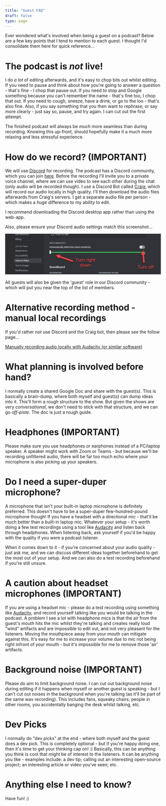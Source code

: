 ```yaml
---
title: "Guest FAQ"
draft: false
type: page
---
```


Ever wondered what's involved when being a guest on a podcast? Below are a few key points that I tend to mention to each guest. I thought I'd consolidate them here for quick reference...

# The podcast is _not_ live!

I do _a lot_ of editing afterwards, and it's easy to chop bits out whilst editing. If you need to pause and think about how you're going to answer a question - that's fine - I chop that pause out. If you need to stop and Google something because you can't remember the name - that's fine too, I chop that out. If you need to cough, sneeze, have a drink, or go to the loo - that's also fine. Also, if you say something that you then want to rephrase, or say more clearly - just say so, pause, and try again. I can cut out the first attempt.

The finished podcast will always be _much_ more seamless than during recording. Knowing this up-front, should hopefully make it a much more relaxing and less stressful experience.

# How do we record? (IMPORTANT)

We will use [Discord](https://discord.com/) for recording. The podcast has a Discord community, which you can join [here](https://discord.gg/bfsWQDP9Nh). Before the recording I'll invite you to a private voice channel, where we can use video to see each other during the chat (only audio will be recorded though). I use a Discord Bot called [Craig](https://craig.chat/), which will record our audio locally in high quality. I'll then download the audio files afterwards from Craig's servers. I get a separate audio file per person - which makes a _huge_ difference to my ability to edit.

I recommend downloading the Discord desktop app rather than using the web-app.

Also, please ensure your Discord audio settings match this screenshot...

![Discord audio settings](/images/DiscordAudioSettings.png)

All guests will also be given the 'guest' role in our Discord community - which will put you near the top of the list of members.

# Alternative recording method - manual local recordings

If you'd rather not use Discord and the Craig bot, then please see the follow page...

[Manually recording audio locally with Audacity (or similar software)](/pages/guest-faq-manual-recordings/)

# What planning is involved before hand?

I normally create a shared Google Doc and share with the guest(s). This is basically a brain-dump, where both myself and guest(s) can dump ideas into it. This'll form a rough structure to the show. But given the shows are very _conversational_, we don't need to stick with that structure, and we can go _off-piste_. The doc is just a rough guide.

# Headphones (IMPORTANT)

Please make sure you use headphones or earphones instead of a PC/laptop speaker. A speaker might work with Zoom or Teams - but because we'll be recording unfiltered audio, there will be far too much echo where your microphone is also picking up your speakers.

# Do I need a super-duper microphone?

A microphone that isn't your built-in laptop microphone is definitely preferred. This doesn't have to be a super-duper few-hundred-pound microphone though! If you have a headset with a directional mic - that'll be much better than a built-in laptop mic. Whatever your setup - it's worth doing a few test recordings using a tool like [Audacity](https://www.audacityteam.org/) and listen back through headphones. When listening back, ask yourself if you'd be happy with the quality if you were a podcast listener.

When it comes down to it - if you're concerned about your audio quality - just ask me, and we can discuss different ideas together beforehand to get the most out of your setup. And we can also do a test recording beforehand if you're still unsure.

# A caution about headset microphones (IMPORTANT)

If you are using a headset mic - please do a test recording using something like [Audacity](https://www.audacityteam.org/), and record yourself talking like you would be talking in the podcast. A problem I see a lot with headphone mics is that the air from the guest's mouth hits the mic whilst they're talking and creates really loud "wind" artifacts and are impossible to edit out, and not very pleasant for the listeners. Moving the mouthpiece away from your mouth can mitigate against this. It's easy for me to increase your volume due to mic not being right infront of your mouth - but it's impossible for me to remove those 'air' artifacts.

# Background noise (IMPORTANT)

Please do aim to limit background noise. I can cut out background noise during editing if it happens when myself or another guest is speaking - but I can't cut out noises in the background when you're talking (as it'll be part of the same wav recording). This includes fans, squeaky chairs, people in other rooms, you accidentally banging the desk whilst talking, etc.

# Dev Picks

I normally do "dev picks" at the end - where both myself and the guest does a dev pick. This is completely optional - but if you're happy doing one, then it's time to get your thinking cap on! :) Basically, this can be anything you think is cool that might be of interest to the listeners. It can be anything you like - examples include: a dev tip; calling out an interesting open-source project; an interesting article or video you've seen; etc.

# Anything else I need to know?

Have fun! :)

